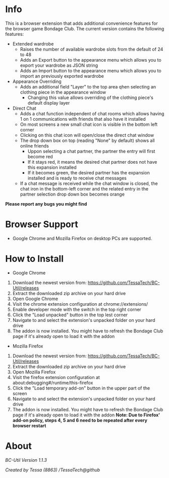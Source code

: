 # Info
This is a browser extension that adds additional convenience features for the browser game Bondage Club.
The current version contains the following features:
- Extended wardrobe
	- Raises the number of available wardrobe slots from the default of 24 to 48
	- Adds an Export button to the appearance menu which allows you to export your wardrobe as JSON string
	- Adds an Import button to the appearance menu which allows you to import an previously exported wardrobe
- Appearance Overriding
	- Adds an additional field "Layer" to the top area qhen selecting an clothing piece in the appearance window 
		- Changing this value allows overriding of the clothing piece's default display layer
- Direct Chat
	- Adds a chat function independent of chat rooms which allows having 1 on 1 communications with friends that also have it installed
	- On most screens a new small chat icon is visible in the bottom left corner
	- Clicking on this chat icon will open/close the direct chat window
	- The drop down box on top (reading "None" by default) shows all online friends
		- Uppon selecting a chat partner, the partner the entry will first become red
		- If it stays red, it means the desired chat partner does not have this expansion installed
		- If it becomes green, the desired partner has the expansion installed and is ready to receive chat messages
	- If a chat message is received while the chat window is closed, the chat iron in the bottom-left corner and the related entry in the partner selection drop down box becomes orange

**Please report any bugs you might find**

# Browser Support
- Google Chrome and Mozilla Firefox on desktop PCs are supported.

# How to Install
- Google Chrome
1. Download the newest version from: https://github.com/TessaTech/BC-Util/releases
2. Extract the downloaded zip archive on your hard drive
3. Open Google Chrome
4. Visit the chrome extension configuration at chrome://extensions/
5. Enable developer mode with the switch in the top right corner
6. Click the "Load unpacked" button in the top lest corner
7. Navigate to and select the extension's unpacked folder on your hard drive
8. The addon is now installed. You might have to refresh the Bondage Club page if it's already open to load it with the addon

- Mozilla Firefox
1. Download the newest version from: https://github.com/TessaTech/BC-Util/releases
2. Extract the downloaded zip archive on your hard drive
3. Open Mozilla Firefox
4. Visit the firefox extension configuration at about:debugging#/runtime/this-firefox
5. Click the "Load temporary add-on" button in the upper part of the screen
6. Navigate to and select the extension's unpacked folder on your hard drive
7. The addon is now installed. You might have to refresh the Bondage Club page if it's already open to load it with the addon
**Note: Due to Firefox' add-on policy, steps 4, 5 and 6 need to be repeated after every browser restart**

# About
_BC-Util Version 1.1.3_

_Created by Tessa (8863) /TessaTech@github_